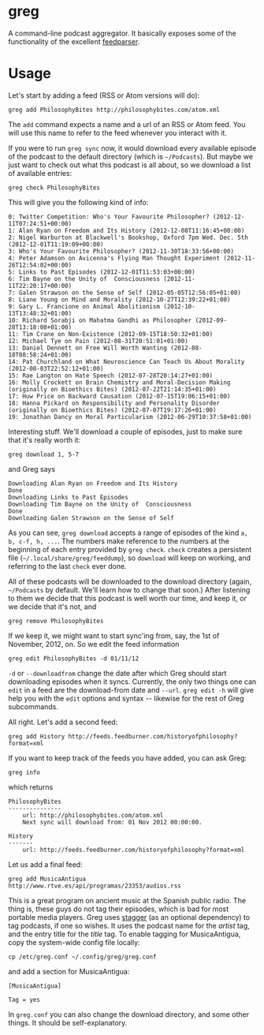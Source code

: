 greg
====

A command-line podcast aggregator. It basically exposes some of the functionality of the excellent [feedparser](http://pypi.python.org/pypi/feedparser).

# Usage

Let's start by adding a feed (RSS or Atom versions will do):

    greg add PhilosophyBites http://philosophybites.com/atom.xml

The `add` command expects a name and a url of an RSS or Atom feed. You will use this name to refer to the feed whenever you interact with it.

If you were to run `greg sync` now, it would download every available episode of the podcast to the default directory (which is `~/Podcasts`). But maybe we just want to check out what this podcast is all about, so we download a list of available entries:

    greg check PhilosophyBites
   
This will give you the following kind of info:


    0: Twitter Competition: Who's Your Favourite Philosopher? (2012-12-11T07:24:51+00:00)
    1: Alan Ryan on Freedom and Its History (2012-12-08T11:16:45+00:00)
    2: Nigel Warburton at Blackwell's Bookshop, Oxford 7pm Wed. Dec. 5th (2012-12-01T11:19:09+00:00)
    3: Who's Your Favourite Philosopher? (2012-11-30T18:33:56+00:00)
    4: Peter Adamson on Avicenna's Flying Man Thought Experiment (2012-11-26T12:54:02+00:00)
    5: Links to Past Episodes (2012-12-01T11:53:03+00:00)
    6: Tim Bayne on the Unity of  Consciousness (2012-11-11T22:20:17+00:00)
    7: Galen Strawson on the Sense of Self (2012-05-05T12:56:05+01:00)
    8: Liane Young on Mind and Morality (2012-10-27T12:39:22+01:00)
    9: Gary L. Francione on Animal Abolitionism (2012-10-13T13:48:32+01:00)
    10: Richard Sorabji on Mahatma Gandhi as Philosopher (2012-09-28T13:18:08+01:00)
    11: Tim Crane on Non-Existence (2012-09-15T18:50:32+01:00)
    12: Michael Tye on Pain (2012-08-31T20:51:01+01:00)
    13: Daniel Dennett on Free Will Worth Wanting (2012-08-18T08:58:24+01:00)
    14: Pat Churchland on What Neuroscience Can Teach Us About Morality (2012-08-03T22:52:12+01:00)
    15: Rae Langton on Hate Speech (2012-07-28T20:14:27+01:00)
    16: Molly Crockett on Brain Chemistry and Moral-Decision Making (originally on Bioethics Bites) (2012-07-22T21:14:35+01:00)
    17: Huw Price on Backward Causation (2012-07-15T19:06:15+01:00)
    18: Hanna Pickard on Responsibility and Personality Disorder (originally on Bioethics Bites) (2012-07-07T19:17:26+01:00)
    19: Jonathan Dancy on Moral Particularism (2012-06-29T10:37:58+01:00)

Interesting stuff. We'll download a couple of episodes, just to make sure that it's really worth it:

    greg download 1, 5-7

and Greg says

    Downloading Alan Ryan on Freedom and Its History
    Done
    Downloading Links to Past Episodes
    Downloading Tim Bayne on the Unity of  Consciousness
    Done
    Downloading Galen Strawson on the Sense of Self

As you can see, `greg download` accepts a range of episodes of the kind `a, b, c-f, h, ...`. The numbers make reference to the numbers at the beginning of each entry provided by `greg check`. `check` creates a persistent file (`~/.local/share/greg/feeddump`), so `download` will keep on working, and referring to the last `check` ever done.

All of these podcasts will be downloaded to the download directory (again, `~/Podcasts` by default. We'll learn how to change that soon.) After listening to them we decide that this podcast is well worth our time, and keep it, or we decide that it's not, and

    greg remove PhilosophyBites

If we keep it, we might want to start sync'ing from, say, the 1st of November, 2012, on. So we edit the feed information

    greg edit PhilosophyBites -d 01/11/12

`-d` or `--downloadfrom` change the date after which Greg should start downloading episodes when it syncs. Currently, the only two things one can `edit` in a feed are the download-from date and `--url`. `greg edit -h` will give help you with the `edit` options and syntax -- likewise for the rest of Greg subcommands.

All right. Let's add a second feed:

    greg add History http://feeds.feedburner.com/historyofphilosophy?format=xml

If you want to keep track of the feeds you have added, you can ask Greg:

    greg info

which returns

    PhilosophyBites
    ---------------
        url: http://philosophybites.com/atom.xml
        Next sync will download from: 01 Nov 2012 00:00:00.

    History
    -------
        url: http://feeds.feedburner.com/historyofphilosophy?format=xml

Let us add a final feed:

    greg add MusicaAntigua http://www.rtve.es/api/programas/23353/audios.rss

This is a great program on ancient music at the Spanish public radio. The thing is, these guys do not tag their episodes, which is bad for most portable media players. Greg uses [stagger](http://pypi.python.org/pypi/stagger/0.4.2) (as an optional dependency) to tag podcasts, if one so wishes. It uses the podcast name for the *artist* tag, and the entry title for the *title* tag. To enable tagging for MusicaAntigua, copy the system-wide config file locally:

    cp /etc/greg.conf ~/.config/greg/greg.conf

and add a section for MusicaAntigua:

    [MusicaAntigua]

    Tag = yes

In `greg.conf` you can also change the download directory, and some other things. It should be self-explanatory.
